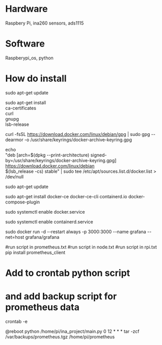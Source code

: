 <h1>Hardware </h1>

Raspbery Pi, ina260 sensors, ads1115

<h1>Software </h1>

Raspberypi_os, python

<h1>How do install </h1>

sudo apt-get update

sudo apt-get install \
    ca-certificates \
    curl \
    gnupg \
    lsb-release
    
curl -fsSL https://download.docker.com/linux/debian/gpg | sudo gpg --dearmor -o /usr/share/keyrings/docker-archive-keyring.gpg

echo \
  "deb [arch=$(dpkg --print-architecture) signed-by=/usr/share/keyrings/docker-archive-keyring.gpg] https://download.docker.com/linux/debian \
  $(lsb_release -cs) stable" | sudo tee /etc/apt/sources.list.d/docker.list > /dev/null
  
sudo apt-get update

sudo apt-get install docker-ce docker-ce-cli containerd.io docker-compose-plugin

sudo systemctl enable docker.service

sudo systemctl enable containerd.service

sudo docker run -d --restart always -p 3000:3000 --name grafana --net=host grafana/grafana
 
#run script in prometheus.txt
#run script in node.txt
#run script in rpi.txt   
pip install prometheus_client

# Add to crontab python script
# and add backup script for prometheus data
crontab -e

@reboot python /home/pi/ina_project/main.py
0 12 * * * tar -zcf /var/backups/prometheus.tgz /home/pi/prometheus

